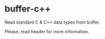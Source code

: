 buffer-c++
=========

Read standard C &amp; C++ data types from buffer.

Please, read header for more information.
